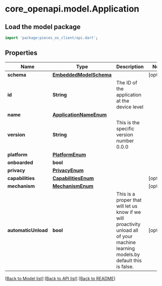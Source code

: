 # core_openapi.model.Application

## Load the model package
```dart
import 'package:pieces_os_client/api.dart';
```

## Properties
Name | Type | Description | Notes
------------ | ------------- | ------------- | -------------
**schema** | [**EmbeddedModelSchema**](EmbeddedModelSchema.md) |  | [optional] 
**id** | **String** | The ID of the application at the device level | 
**name** | [**ApplicationNameEnum**](ApplicationNameEnum.md) |  | 
**version** | **String** | This is the specific version number 0.0.0 | 
**platform** | [**PlatformEnum**](PlatformEnum.md) |  | 
**onboarded** | **bool** |  | 
**privacy** | [**PrivacyEnum**](PrivacyEnum.md) |  | 
**capabilities** | [**CapabilitiesEnum**](CapabilitiesEnum.md) |  | [optional] 
**mechanism** | [**MechanismEnum**](MechanismEnum.md) |  | [optional] 
**automaticUnload** | **bool** | This is a proper that will let us know if we will proactivity unload all of your machine learning models.by default this is false. | [optional] 

[[Back to Model list]](../README.md#documentation-for-models) [[Back to API list]](../README.md#documentation-for-api-endpoints) [[Back to README]](../README.md)


